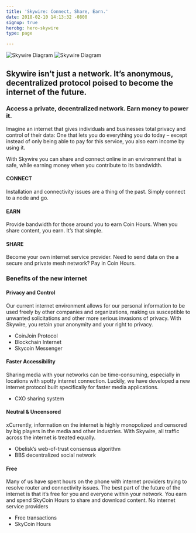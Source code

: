 ```yaml
---
title: 'Skywire: Connect, Share, Earn.'
date: 2018-02-10 14:13:32 -0800
signup: true
herobg: hero-skywire
type: page

---
```

<img src="/images/big-skywire-diagram.jpg" alt="Skywire Diagram">
<img src="/images/little-skywire-diagram.jpg" alt="Skywire Diagram">

<h2>Skywire isn’t just a network. It’s anonymous, decentralized protocol poised to become the internet of the future. </h2>

<h3>Access a private, decentralized network. Earn money to power it.</h3>
<p>Imagine an internet that gives individuals and businesses total privacy and control of their data: One that lets you do everything you do today – except instead of only being able to pay for this service, you also earn income by using it. </p>

<p>With Skywire you can share and connect online in an environment that is safe, while earning money when you contribute to its bandwidth. </p>

<h4>CONNECT</h4>
<p>Installation and connectivity issues are a thing of the past. Simply connect to a node and go.</p>

<h4>EARN </h4>
<p>Provide bandwidth for those around you to earn Coin Hours. When you share content, you earn. It’s that simple.</p>

<h4>SHARE </h4>
<p>Become your own internet service provider. Need to send data on the a secure and private mesh network? Pay in Coin Hours. </p>


<h3>Benefits of the new internet</h3>

<!-- //design note: There are four of these on the design but that looks terrible, so cutting to four -->

<h4>Privacy and Control</h4>
<p>Our current internet environment allows for our personal information to be used freely by other companies and organizations, making us susceptible to unwanted solicitations and other more serious invasions of privacy. With Skywire, you retain your anonymity and your right to privacy.</p>

<ul>
<li>CoinJoin Protocol</li>
<li>Blockchain Internet</li>
<li>Skycoin Messenger</li>
</ul>

<h4>Faster Accessibility</h4>
<p>Sharing media with your networks can be time-consuming, especially in locations with spotty internet connection. Luckily, we have developed a new internet protocol built specifically for faster media applications.</p>

<ul>
	<li>CXO sharing system</li>
</ul>


<h4>Neutral & Uncensored </h4>
<p>xCurrently, information on the internet is highly monopolized and censored by big players in the media and other industries. With Skywire, all traffic across the internet is treated equally.</p>

<ul>
	<li>Obelisk’s web-of-trust consensus algorithm</li>
	<li>BBS decentralized social network</li>
</ul>

<h4>Free </h4>
<p>Many of us have spent hours on the phone with internet providers trying to resolve router and connectivity issues. The best part of the future of the internet is that it’s free for you and everyone within your network. You earn and spend SkyCoin Hours to share and download content.
No internet service providers</p>

<ul>
	<li>Free transactions</li>
	<li>SkyCoin Hours</li>
</ul>